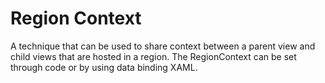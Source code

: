 ﻿# Region Context

A technique that can be used to share context between a parent view and child views that are hosted in a region. The RegionContext can be set through code or by using data binding XAML.